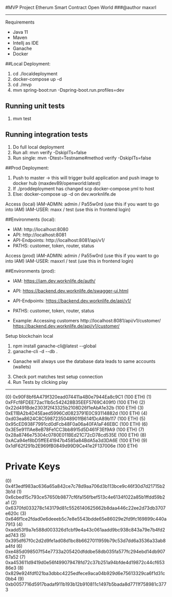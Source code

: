 #MVP Project Etherum Smart Contract Open World
###@author maxxrl

---
Requirements
* Java 11
* Maven
* Intellj as IDE
* Ganache
* Docker

##Local Deployment:
1) cd ./localdeployment
2) docker-compose up -d
3) cd ./mvp
4) mvn spring-boot:run -Dspring-boot.run.profiles=dev

## Running unit tests
1) mvn test

## Running integration tests
1) Do full local deployment
2) Run all: mvn verify -DskipITs=false
3) Run single: mvn -Dtest=Testname#method verify -DskipITs=false

##Prod Deployment:
1) Push to master -> this will trigger
build application and push image to docker hub (maxdev89/openworld:latest)
2) If ./proddeployment has changed scp docker-compose.yml to host
3) Else: docker-compose up -d on dev.worknlife.de

Access (local)
IAM-ADMIN: admin / Pa55w0rd (use this if you want to go into IAM)
IAM-USER: maxx / test (use this in frontend login)

##Environments (local):
* IAM: http://localhost:8080
* API: http://localhost:8081
* API-Endpoints: http://localhost:8081/api/v1/
* PATHS: customer, token, router, status

Access (prod)
IAM-ADMIN: admin / Pa55w0rd (use this if you want to go into IAM)
IAM-USER: maxxrl / test (use this in frontend login)

##Environments (prod):
* IAM: https://iam.dev.worknlife.de/auth/
* API: https://backend.dev.worknlife.de/swagger-ui.html
* API-Endpoints: https://backend.dev.worknlife.de/api/v1/
* PATHS: customer, token, router, status

* Example: Accessing customers 
http://localhost:8081/api/v1/customer/
https://backend.dev.worknlife.de/api/v1/customer/

Setup blockchain local
1) npm install ganache-cli@latest --global
2) ganache-cli -d --db .
* Ganache will always use the database data leads to same accounts (wallets)
3) Check port matches test setup connection
4) Run Tests by clicking play
---

(0) 0x90F8bf6A479f320ead074411a4B0e7944Ea8c9C1 (100 ETH)
(1) 0xFFcf8FDEE72ac11b5c542428B35EEF5769C409f0 (100 ETH)
(2) 0x22d491Bde2303f2f43325b2108D26f1eAbA1e32b (100 ETH)
(3) 0xE11BA2b4D45Eaed5996Cd0823791E0C93114882d (100 ETH)
(4) 0xd03ea8624C8C5987235048901fB614fDcA89b117 (100 ETH)
(5) 0x95cED938F7991cd0dFcb48F0a06a40FA1aF46EBC (100 ETH)
(6) 0x3E5e9111Ae8eB78Fe1CC3bb8915d5D461F3Ef9A9 (100 ETH)
(7) 0x28a8746e75304c0780E011BEd21C72cD78cd535E (100 ETH)
(8) 0xACa94ef8bD5ffEE41947b4585a84BdA5a3d3DA6E (100 ETH)
(9) 0x1dF62f291b2E969fB0849d99D9Ce41e2F137006e (100 ETH)

Private Keys
==================
(0) 0x4f3edf983ac636a65a842ce7c78d9aa706d3b113bce9c46f30d7d21715b23b1d
(1) 0x6cbed15c793ce57650b9877cf6fa156fbef513c4e6134f022a85b1ffdd59b2a1
(2) 0x6370fd033278c143179d81c5526140625662b8daa446c22ee2d73db3707e620c
(3) 0x646f1ce2fdad0e6deeeb5c7e8e5543bdde65e86029e2fd9fc169899c440a7913
(4) 0xadd53f9a7e588d003326d1cbf9e4a43c061aadd9bc938c843a79e7b4fd2ad743
(5) 0x395df67f0c2d2d9fe1ad08d1bc8b6627011959b79c53d7dd6a3536a33ab8a4fd
(6) 0xe485d098507f54e7733a205420dfddbe58db035fa577fc294ebd14db90767a52
(7) 0xa453611d9419d0e56f499079478fd72c37b251a94bfde4d19872c44cf65386e3
(8) 0x829e924fdf021ba3dbbc4225edfece9aca04b929d6e75613329ca6f1d31c0bb4
(9) 0xb0057716d5917badaf911b193b12b910811c1497b5bada8d7711f758981c3773


